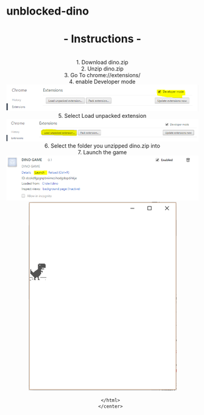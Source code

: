 # unblocked-dino
<center>
   <h1><b> - Instructions - </b></h1>
   <br>
         1.  Download dino.zip
         <br>
          2.  Unzip dino.zip 
          <br>
          3.  Go To chrome://extensions/
          <br>
          4.  enable Developer mode
          <html>
          <br>
          <img src="https://raw.githubusercontent.com/nerdsnook/unblocked-dino/master/help-img/help1.PNG" alt="devmode/help1.png" />
          <br>
          </html>
          5. Select Load unpacked extension
          <html>
          <br>
          <img src="https://raw.githubusercontent.com/nerdsnook/unblocked-dino/master/help-img/help2.PNG" alt="selectfiles/help2.png" />
          <br>
          </html>
          6. Select the folder you unzipped dino.zip into  
          <br>
          7. Launch the game 
          <html>
          <br>
          <img src="https://raw.githubusercontent.com/nerdsnook/unblocked-dino/master/help-img/help3.PNG" alt="enjoy/help3.png" />
          <br>
          <img src="https://raw.githubusercontent.com/nerdsnook/unblocked-dino/master/help-img/play.PNG" alt="play/play.png" />
          
          </html>
          </center>
          
